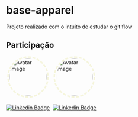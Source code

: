 # base-apparel
Projeto realizado com o intuito de estudar o git flow

## Participação 

<div style="display: flex; align-items:center; gap: 8px">

<div style="display:flex; flex-direction:column; align-items:center; gap: 4px">
  <img 
    src="https://github.com/felpfsf.png"
    alt="Avatar Image"
    style="border-radius: 100%; border: 4px dashed beige; padding: 2px;"
    width="100px;"
  />
  
  [![Linkedin Badge](https://img.shields.io/badge/-Felipe-blue?style=flat-square&logo=Linkedin&logoColor=white&link=https://www.linkedin.com/in/felipefsf/)](https://www.linkedin.com/in/felipefsf/)
</div>
<div style="display:flex; flex-direction:column; align-items:center; gap: 4px">
  <img 
    src="https://github.com/AndressaHelena.png" 
    alt="Avatar Image" 
    style="border-radius: 100%; border: 4px dashed beige; padding: 2px;" 
    width="100px"
  />

  [![Linkedin Badge](https://img.shields.io/badge/-Andressa-blue?style=flat-square&logo=Linkedin&logoColor=white&link=https://www.linkedin.com/in/andressa-helena/)](https://www.linkedin.com/in/andressa-helena/)
</div>
</div>
